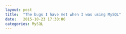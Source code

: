 ```yaml
---
layout: post
title:  "The bugs I have met when I was using MySQL"
date:   2015-10-23 17:30:00
categories: MySQL
---
```

